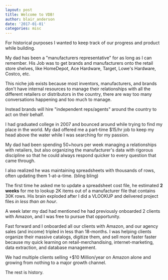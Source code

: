 ```yaml
---
layout: post
title: Welcome to VDB!
author: blair_anderson
date: '2017-01-01'
categories: misc
---
```


For historical purposes I wanted to keep track of our progress and product while building.

My dad has been a "manufacturers representative" for as long as I can remember. His Job was to get brands and manufacturers onto the retail store shelves, like HomeDepot, Ace Hardware, Target, Lowe's Hardware, Costco, etc.

This niche job exists because most inventors, manufacturers, and brands don't have internal resources to manage their relationships with all the different retailers or distributors in the country, there are way too many conversations happening and too much to manage.

Instead brands will hire "independent reps/agents" around the country to act on their behalf.

I had graduated college in 2007 and bounced around while trying to find my place in the world. My dad offered me a part-time $15/hr job to keep my head above the water while I was searching for my passion.

My dad had been spending 50+hours per week managing a relationships with retailers, but also organizing the manufacturer's data with rigorous discipline so that he could always respond quicker to every question that came through.

I also realized he was maintaining spreadsheets with thousands of rows, often updating them 1-at-a-time. (bling bling)

The first time he asked me to update a spreadsheet cost file, he estimated **2 weeks** for me to lookup 2K items out of a manufacturer file that contains 30K rows. His brain exploded after I did a VLOOKUP and delivered project files _in less than an hour_.

A week later my dad had mentioned he had previously onboarded 2 clients with Amazon, and I was free to pursue that opportunity.

Fast forward and I onboarded all our clients with Amazon, and our agency sales (and income) tripled in less than 18-months. I was helping clients organize their massive catalogs, digitize them, and sell more faster faster because my quick learning on retail-merchandising, internet-marketing, data extraction, and database management.   

We had multiple clients selling +$10 Million/year on Amazon alone and growing from nothing to a major growth channel.

The rest is history.
